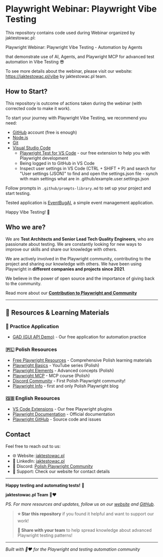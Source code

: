 # Playwright Webinar: Playwright Vibe Testing

This repository contains code used during Webinar organized by jaktestowac.pl:

Playwright Webinar: Playwright Vibe Testing - Automation by Agents

that demonstrate use of AI, Agents, and Playwright MCP for advanced test automation in Vibe Testing 😎

To see more details about the webinar, please visit our website: https://jaktestowac.pl/vibe by jaktestowac.pl team.

## How to Start?
This repository is outcome of actions taken during the webinar (with corrected code to make it work).

To start your journey with Playwright Vibe Testing, we recommend you need:
- [GitHub](https://github.com/) account (free is enough)
- [Node.js](https://nodejs.org/en/download/)
- [Git](https://git-scm.com/downloads)
- [Visual Studio Code](https://code.visualstudio.com/)
   - [Playwright Test for VS Code](https://marketplace.visualstudio.com/items?itemName=jaktestowac-playwright-test) - our free extension to help you with Playwright development
   - Being logged in to GitHub in VS Code
   - Inspect user settings in VS Code (CTRL + SHIFT + P) and search for "User settings (JSON)" to find and open the settings.json file - synch with main settings what are in .github/example.user.settings.json

Follow prompts in `.github/prompts-library.md` to set up your project and start testing.

Tested application is [EventBugAI](https://eventbugai.onrender.com/), a simple event management application.

Happy Vibe Testing! 🚀

## Who we are?

We are **Test Architects and Senior Lead Tech Quality Engineers**, who are passionate about testing.
We are constantly looking for new ways to improve our skills and share our knowledge with others.

We are actively involved in the Playwright community, contributing to the project and sharing our knowledge with others. We have been using Playwright in **different companies and projects since 2021**.

We believe in the power of open source and the importance of giving back to the community.

Read more about our **[Contribution to Playwright and Community](https://jaktestowac.pl/contribution-playwright/)**


---

## 📖 Resources & Learning Materials

### **🦎 Practice Application**

- [GAD (GUI API Demo)](https://github.com/jaktestowac/gad-gui-api-demo) - Our free application for automation practice

### **🇵🇱 Polish Resources**

- [Free Playwright Resources](https://jaktestowac.pl/darmowy-playwright/) - Comprehensive Polish learning materials
- [Playwright Basics](https://www.youtube.com/playlist?list=PLfKhn9AcZ-cD2TCB__K7NP5XARaCzZYn7) - YouTube series (Polish)
- [Playwright Elements](https://www.youtube.com/playlist?list=PLfKhn9AcZ-cAcpd-XN4pKeo-l4YK35FDA) - Advanced concepts (Polish)
- [Playwright MCP](https://www.youtube.com/playlist?list=PLfKhn9AcZ-cCqD34AG5YRejujaBqCBgl4) - MCP course (Polish)
- [Discord Community](https://discord.gg/mUAqQ7FUaZ) - First Polish Playwright community!
- [Playwright Info](https://playwright.info/) - first and only Polish Playwright blog

### **🇬🇧 English Resources**

- [VS Code Extensions](https://marketplace.visualstudio.com/publishers/jaktestowac-pl) - Our free Playwright plugins
- [Playwright Documentation](https://playwright.dev/docs/intro) - Official documentation
- [Playwright GitHub](https://github.com/microsoft/playwright) - Source code and issues

## Contact

Feel free to reach out to us:

- 🌐 Website: [jaktestowac.pl](https://jaktestowac.pl)
- 💼 LinkedIn: [jaktestowac.pl](https://www.linkedin.com/company/jaktestowac/)
- 💬 Discord: [Polish Playwright Community](https://discord.gg/mUAqQ7FUaZ)
- 📧 Support: Check our website for contact details

---

**Happy testing and automating tests!** 🚀

**jaktestowac.pl Team** 💚❤️

_PS. For more resources and updates, follow us on our [website](https://jaktestowac.pl) and [GitHub](https://github.com/jaktestowac)._

> **⭐ Star this repository** if you found it helpful and want to support our work!
>
> **🔄 Share with your team** to help spread knowledge about advanced Playwright testing patterns!

---

_Built with 💚❤️ for the Playwright and testing automation community_
